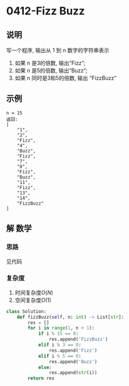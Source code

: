 # 0412-Fizz Buzz

## 说明
写一个程序, 输出从 1 到 n 数字的字符串表示
1. 如果 n 是3的倍数, 输出“Fizz”;
2. 如果 n 是5的倍数, 输出“Buzz”;
3. 如果 n 同时是3和5的倍数, 输出 “FizzBuzz”

## 示例
```
n = 15
返回:
[
    "1",
    "2",
    "Fizz",
    "4",
    "Buzz",
    "Fizz",
    "7",
    "8",
    "Fizz",
    "Buzz",
    "11",
    "Fizz",
    "13",
    "14",
    "FizzBuzz"
]
```

## 解 数学

### 思路
见代码

### 复杂度
1. 时间复杂度$O(N)$
2. 空间复杂度$O(1)$

```python
class Solution:
    def fizzBuzz(self, n: int) -> List[str]:
        res = []
        for i in range(1, n + 1):
            if i % 15 == 0:
                res.append('FizzBuzz')
            elif i % 3 == 0:
                res.append('Fizz')
            elif i % 5 == 0:
                res.append('Buzz')
            else:
                res.append(str(i))
        return res
```